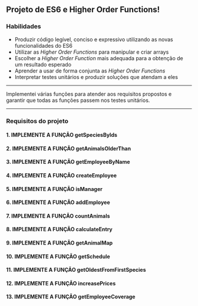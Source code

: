 ## Projeto de ES6 e Higher Order Functions!

### Habilidades

- Produzir código legível, conciso e expressivo utilizando as novas funcionalidades do ES6
- Utilizar as _Higher Order Functions_ para manipular e criar arrays
- Escolher a _Higher Order Function_ mais adequada para a obtenção de um resultado esperado
- Aprender a usar de forma conjunta as _Higher Order Functions_
- Interpretar testes unitários e produzir soluções que atendam a eles

---

Implementei várias funções para atender aos requisitos propostos e garantir que todas as funções passem nos testes unitários.

---

### Requisitos do projeto

#### 1. IMPLEMENTE A FUNÇÃO getSpeciesByIds

#### 2. IMPLEMENTE A FUNÇÃO getAnimalsOlderThan

#### 3. IMPLEMENTE A FUNÇÃO getEmployeeByName

#### 4. IMPLEMENTE A FUNÇÃO createEmployee

#### 5. IMPLEMENTE A FUNÇÃO isManager

#### 6. IMPLEMENTE A FUNÇÃO addEmployee

#### 7. IMPLEMENTE A FUNÇÃO countAnimals

#### 8. IMPLEMENTE A FUNÇÃO calculateEntry

#### 9. IMPLEMENTE A FUNÇÃO getAnimalMap

#### 10. IMPLEMENTE A FUNÇÃO getSchedule

#### 11. IMPLEMENTE A FUNÇÃO getOldestFromFirstSpecies

#### 12. IMPLEMENTE A FUNÇÃO increasePrices

#### 13. IMPLEMENTE A FUNÇÃO getEmployeeCoverage
